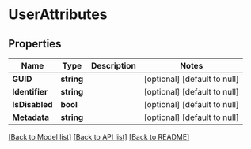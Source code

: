 # UserAttributes

## Properties
Name | Type | Description | Notes
------------ | ------------- | ------------- | -------------
**GUID** | **string** |  | [optional] [default to null]
**Identifier** | **string** |  | [optional] [default to null]
**IsDisabled** | **bool** |  | [optional] [default to null]
**Metadata** | **string** |  | [optional] [default to null]

[[Back to Model list]](../README.md#documentation-for-models) [[Back to API list]](../README.md#documentation-for-api-endpoints) [[Back to README]](../README.md)


